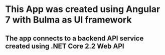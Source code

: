 # This App was created using Angular 7 with Bulma as UI framework

## The app connects to a backend API service created using .NET Core 2.2 Web API

